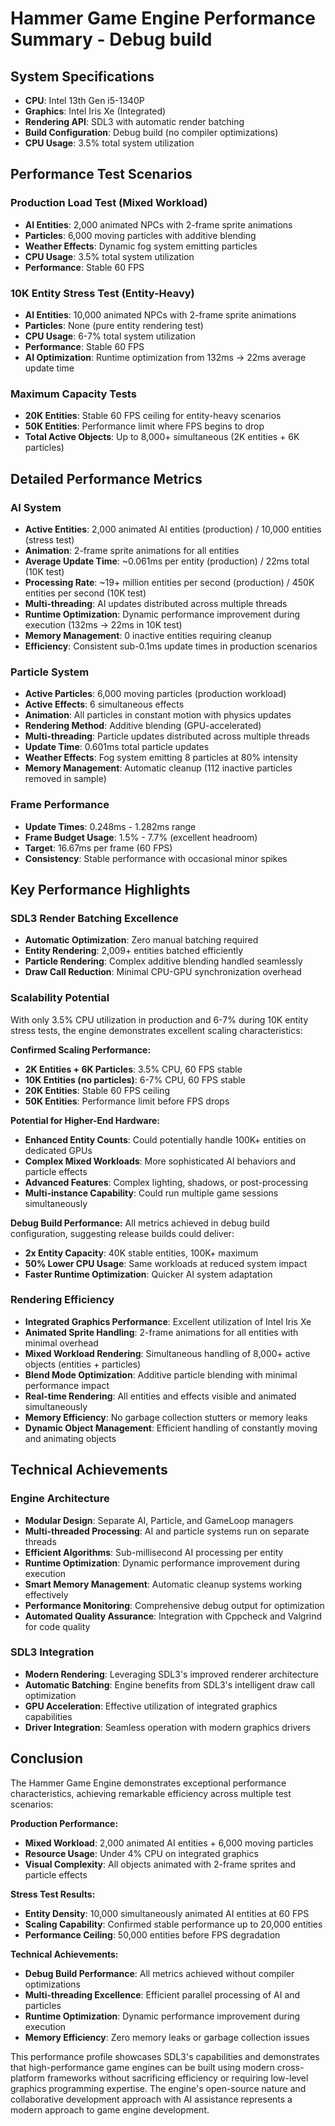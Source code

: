 # Hammer Game Engine Performance Summary - Debug build

## System Specifications
- **CPU**: Intel 13th Gen i5-1340P
- **Graphics**: Intel Iris Xe (Integrated)
- **Rendering API**: SDL3 with automatic render batching
- **Build Configuration**: Debug build (no compiler optimizations)
- **CPU Usage**: 3.5% total system utilization

## Performance Test Scenarios

### Production Load Test (Mixed Workload)
- **AI Entities**: 2,000 animated NPCs with 2-frame sprite animations
- **Particles**: 6,000 moving particles with additive blending
- **Weather Effects**: Dynamic fog system emitting particles
- **CPU Usage**: 3.5% total system utilization
- **Performance**: Stable 60 FPS

### 10K Entity Stress Test (Entity-Heavy)
- **AI Entities**: 10,000 animated NPCs with 2-frame sprite animations
- **Particles**: None (pure entity rendering test)
- **CPU Usage**: 6-7% total system utilization
- **Performance**: Stable 60 FPS
- **AI Optimization**: Runtime optimization from 132ms → 22ms average update time

### Maximum Capacity Tests
- **20K Entities**: Stable 60 FPS ceiling for entity-heavy scenarios
- **50K Entities**: Performance limit where FPS begins to drop
- **Total Active Objects**: Up to 8,000+ simultaneous (2K entities + 6K particles)

## Detailed Performance Metrics
### AI System
- **Active Entities**: 2,000 animated AI entities (production) / 10,000 entities (stress test)
- **Animation**: 2-frame sprite animations for all entities
- **Average Update Time**: ~0.061ms per entity (production) / 22ms total (10K test)
- **Processing Rate**: ~19+ million entities per second (production) / 450K entities per second (10K test)
- **Multi-threading**: AI updates distributed across multiple threads
- **Runtime Optimization**: Dynamic performance improvement during execution (132ms → 22ms in 10K test)
- **Memory Management**: 0 inactive entities requiring cleanup
- **Efficiency**: Consistent sub-0.1ms update times in production scenarios

### Particle System
- **Active Particles**: 6,000 moving particles (production workload)
- **Active Effects**: 6 simultaneous effects
- **Animation**: All particles in constant motion with physics updates
- **Rendering Method**: Additive blending (GPU-accelerated)
- **Multi-threading**: Particle updates distributed across multiple threads
- **Update Time**: 0.601ms total particle updates
- **Weather Effects**: Fog system emitting 8 particles at 80% intensity
- **Memory Management**: Automatic cleanup (112 inactive particles removed in sample)

### Frame Performance
- **Update Times**: 0.248ms - 1.282ms range
- **Frame Budget Usage**: 1.5% - 7.7% (excellent headroom)
- **Target**: 16.67ms per frame (60 FPS)
- **Consistency**: Stable performance with occasional minor spikes

## Key Performance Highlights

### SDL3 Render Batching Excellence
- **Automatic Optimization**: Zero manual batching required
- **Entity Rendering**: 2,009+ entities batched efficiently
- **Particle Rendering**: Complex additive blending handled seamlessly
- **Draw Call Reduction**: Minimal CPU-GPU synchronization overhead

### Scalability Potential
With only 3.5% CPU utilization in production and 6-7% during 10K entity stress tests, the engine demonstrates excellent scaling characteristics:

**Confirmed Scaling Performance:**
- **2K Entities + 6K Particles**: 3.5% CPU, 60 FPS stable
- **10K Entities (no particles)**: 6-7% CPU, 60 FPS stable  
- **20K Entities**: Stable 60 FPS ceiling
- **50K Entities**: Performance limit before FPS drops

**Potential for Higher-End Hardware:**
- **Enhanced Entity Counts**: Could potentially handle 100K+ entities on dedicated GPUs
- **Complex Mixed Workloads**: More sophisticated AI behaviors and particle effects
- **Advanced Features**: Complex lighting, shadows, or post-processing
- **Multi-instance Capability**: Could run multiple game sessions simultaneously

**Debug Build Performance:**
All metrics achieved in debug build configuration, suggesting release builds could deliver:
- **2x Entity Capacity**: 40K stable entities, 100K+ maximum
- **50% Lower CPU Usage**: Same workloads at reduced system impact
- **Faster Runtime Optimization**: Quicker AI system adaptation

### Rendering Efficiency
- **Integrated Graphics Performance**: Excellent utilization of Intel Iris Xe
- **Animated Sprite Handling**: 2-frame animations for all entities with minimal overhead
- **Mixed Workload Rendering**: Simultaneous handling of 8,000+ active objects (entities + particles)
- **Blend Mode Optimization**: Additive particle blending with minimal performance impact
- **Real-time Rendering**: All entities and effects visible and animated simultaneously
- **Memory Efficiency**: No garbage collection stutters or memory leaks
- **Dynamic Object Management**: Efficient handling of constantly moving and animating objects

## Technical Achievements

### Engine Architecture
- **Modular Design**: Separate AI, Particle, and GameLoop managers
- **Multi-threaded Processing**: AI and particle systems run on separate threads
- **Efficient Algorithms**: Sub-millisecond AI processing per entity
- **Runtime Optimization**: Dynamic performance improvement during execution
- **Smart Memory Management**: Automatic cleanup systems working effectively
- **Performance Monitoring**: Comprehensive debug output for optimization
- **Automated Quality Assurance**: Integration with Cppcheck and Valgrind for code quality

### SDL3 Integration
- **Modern Rendering**: Leveraging SDL3's improved renderer architecture
- **Automatic Batching**: Engine benefits from SDL3's intelligent draw call optimization
- **GPU Acceleration**: Effective utilization of integrated graphics capabilities
- **Driver Integration**: Seamless operation with modern graphics drivers

## Conclusion

The Hammer Game Engine demonstrates exceptional performance characteristics, achieving remarkable efficiency across multiple test scenarios:

**Production Performance:**
- **Mixed Workload**: 2,000 animated AI entities + 6,000 moving particles
- **Resource Usage**: Under 4% CPU on integrated graphics
- **Visual Complexity**: All objects animated with 2-frame sprites and particle effects

**Stress Test Results:**
- **Entity Density**: 10,000 simultaneously animated AI entities at 60 FPS
- **Scaling Capability**: Confirmed stable performance up to 20,000 entities
- **Performance Ceiling**: 50,000 entities before FPS degradation

**Technical Achievements:**
- **Debug Build Performance**: All metrics achieved without compiler optimizations
- **Multi-threading Excellence**: Efficient parallel processing of AI and particles
- **Runtime Optimization**: Dynamic performance improvement during execution
- **Memory Efficiency**: Zero memory leaks or garbage collection issues

This performance profile showcases SDL3's capabilities and demonstrates that high-performance game engines can be built using modern cross-platform frameworks without sacrificing efficiency or requiring low-level graphics programming expertise. The engine's open-source nature and collaborative development approach with AI assistance represents a modern approach to game engine development.
